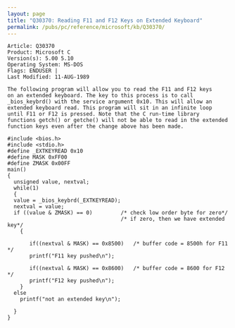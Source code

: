 ```yaml
---
layout: page
title: "Q30370: Reading F11 and F12 Keys on Extended Keyboard"
permalink: /pubs/pc/reference/microsoft/kb/Q30370/
---
```


	Article: Q30370
	Product: Microsoft C
	Version(s): 5.00 5.10
	Operating System: MS-DOS
	Flags: ENDUSER |
	Last Modified: 11-AUG-1989
	
	The following program will allow you to read the F11 and F12 keys
	on an extended keyboard. The key to this process is to call
	_bios_keybrd() with the service argument 0x10. This will allow an
	extended keyboard read. This program will sit in an infinite loop
	until F11 or F12 is pressed. Note that the C run-time library
	functions getch() or getche() will not be able to read in the extended
	function keys even after the change above has been made.
	
	#include <bios.h>
	#include <stdio.h>
	#define _EXTKEYREAD 0x10
	#define MASK 0xFF00
	#define ZMASK 0x00FF
	main()
	{
	  unsigned value, nextval;
	  while(1)
	  {
	  value = _bios_keybrd(_EXTKEYREAD);
	  nextval = value;
	  if ((value & ZMASK) == 0)         /* check low order byte for zero*/
	                                    /* if zero, then we have extended key*/
	    {
	
	       if((nextval & MASK) == 0x8500)   /* buffer code = 8500h for F11 */
	       printf("F11 key pushed\n");
	
	       if((nextval & MASK) == 0x8600)   /* buffer code = 8600 for F12 */
	       printf("F12 key pushed\n");
	    }
	  else
	    printf("not an extended key\n");
	
	  }
	}
